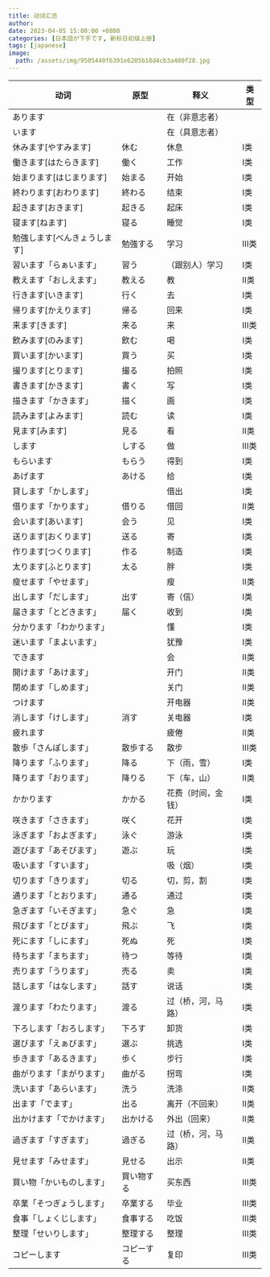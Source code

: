 ```yaml
---
title: 动词汇总
author: 
date: 2023-04-05 15:00:00 +0800
categories: [日本語が下手です, 新标日初级上册]
tags: [japanese]
image:
  path: /assets/img/9505440f6391e6205b18d4cb3a400f28.jpg
---
```


| **动词**          | **原型** | **释义**    | **类型** |
|-----------------|--------|-----------|--------|
| あります            |        | 在（非意志者）   |        |
| います             |        | 在（具意志者）   |        |
| 休みます[やすみます]     | 休む     | 休息        | I类     |
| 働きます[はたらきます]    | 働く     | 工作        | I类     |
| 始まります[はじまります]   | 始まる    | 开始        | I类     |
| 終わります[おわります]    | 終わる    | 结束        | I类     |
| 起きます[おきます]      | 起きる    | 起床        | I类     |
| 寝ます[ねます]        | 寝る     | 睡觉        | I类     |
| 勉強します[べんきょうします] | 勉強する   | 学习        | III类   |
| 習います「らぁいます」     | 習う     | （跟别人）学习   | I类     |
| 教えます「おしえます」     | 教える    | 教         | II类    |
| 行きます[いきます]      | 行く     | 去         | I类     |
| 帰ります[かえります]     | 帰る     | 回来        | I类     |
| 来ます[きます]        | 来る     | 来         | III类   |
| 飲みます[のみます]      | 飲む     | 喝         | I类     |
| 買います[かいます]      | 買う     | 买         | I类     |
| 撮ります[とります]      | 撮る     | 拍照        | I类     |
| 書きます[かきます]      | 書く     | 写         | I类     |
| 描きます「かきます」      | 描く     | 画         | I类     |
| 読みます[よみます]      | 読む     | 读         | I类     |
| 見ます[みます]        | 見る     | 看         | II类    |
| します             | しする    | 做         | III类   |
| もらいます           | もらう    | 得到        | I类     |
| あげます            | あける    | 给         | I类     |
| 貸します「かします」      |        | 借出        | I类     |
| 借ります「かります」      | 借りる    | 借回        | II类    |
| 会います[あいます]      | 会う     | 见         | I类     |
| 送ります[おくります]     | 送る     | 寄         | I类     |
| 作ります[つくります]     | 作る     | 制造        | I类     |
| 太ります[ふとります]     | 太る     | 胖         | I类     |
| 瘦せます「やせます」      |        | 瘦         | II类    |
| 出します「だします」      | 出す     | 寄（信）      | I类     |
| 届きます「とどきます」     | 届く     | 收到        | I类     |
| 分かります「わかります」    |        | 懂         | I类     |
| 迷います「まよいます」     |        | 犹豫        | I类     |
| できます            |        | 会         | II类    |
| 開けます「あけます」      |        | 开门        | II类    |
| 閉めます「しめます」      |        | 关门        | II类    |
| つけます            |        | 开电器       | II类    |
| 消します「けします」      | 消す     | 关电器       | I类     |
| 疲れます            |        | 疲倦        | II类    |
| 散歩「さんぽします」      | 散歩する   | 散步        | III类   |
| 降ります「ふります」      | 降る     | 下（雨，雪）    | I类     |
| 降ります「おります」      | 降りる    | 下（车，山）    | II类    |
| かかります           | かかる    | 花费（时间，金钱） | I类     |
| 咲きます「さきます」      | 咲く     | 花开        | I类     |
| 泳ぎます「およぎます」     | 泳ぐ     | 游泳        | I类     |
| 遊びます「あそびます」     | 遊ぶ     | 玩         | I类     |
| 吸います「すいます」      |        | 吸（烟）      | I类     |
| 切ります「きります」      | 切る     | 切，剪，割     | I类     |
| 通ります「とおります」     | 通る     | 通过        | I类     |
| 急ぎます「いそぎます」     | 急ぐ     | 急         | I类     |
| 飛びます「とびます」      | 飛ぶ     | 飞         | I类     |
| 死にます「しにます」      | 死ぬ     | 死         | I类     |
| 待ちます「まちます」      | 待つ     | 等待        | I类     |
| 売ります「うります」      | 売る     | 卖         | I类     |
| 話します「はなします」     | 話す     | 说话        | I类     |
| 渡ります「わたります」     | 渡る     | 过（桥，河，马路） | I类     |
| 下ろします「おろします」    | 下ろす    | 卸货        | I类     |
| 選びます「えぁびます」     | 選ぶ     | 挑选        | I类     |
| 歩きます「あるきます」     | 歩く     | 步行        | I类     |
| 曲がります「まがります」    | 曲がる    | 拐弯        | I类     |
| 洗います「あらいます」     | 洗う     | 洗涤        | II类    |
| 出ます「でます」        | 出る     | 离开（不回来）   | II类    |
| 出かけます「でかけます」    | 出かける   | 外出（回来）    | II类    |
| 過ぎます「すぎます」      | 過ぎる    | 过（桥，河，马路） | II类    |
| 見せます「みせます」      | 見せる    | 出示        | II类    |
| 買い物「かいものします」    | 買い物する  | 买东西       | III类   |
| 卒業「そつぎょうします」    | 卒業する   | 毕业        | III类   |
| 食事「しょくじします」     | 食事する   | 吃饭        | III类   |
| 整理「せいりします」      | 整理する   | 整理        | III类   |
| コピーします          | コピーする  | 复印        | III类   |